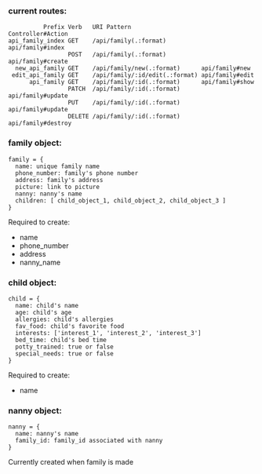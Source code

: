 ### current routes:

```
          Prefix Verb   URI Pattern                    Controller#Action
api_family_index GET    /api/family(.:format)          api/family#index
                 POST   /api/family(.:format)          api/family#create
  new_api_family GET    /api/family/new(.:format)      api/family#new
 edit_api_family GET    /api/family/:id/edit(.:format) api/family#edit
      api_family GET    /api/family/:id(.:format)      api/family#show
                 PATCH  /api/family/:id(.:format)      api/family#update
                 PUT    /api/family/:id(.:format)      api/family#update
                 DELETE /api/family/:id(.:format)      api/family#destroy
```

### family object:

```
family = {
  name: unique family name
  phone_number: family's phone number
  address: family's address
  picture: link to picture
  nanny: nanny's name
  children: [ child_object_1, child_object_2, child_object_3 ]
}
```
Required to create:
* name
* phone_number
* address
* nanny_name


### child object:

```
child = {
  name: child's name
  age: child's age
  allergies: child's allergies
  fav_food: child's favorite food
  interests: ['interest_1', 'interest_2', 'interest_3']
  bed_time: child's bed time
  potty_trained: true or false
  special_needs: true or false
}
```
Required to create:
* name


### nanny object:

```
nanny = {
  name: nanny's name
  family_id: family_id associated with nanny
}
```
Currently created when family is made
